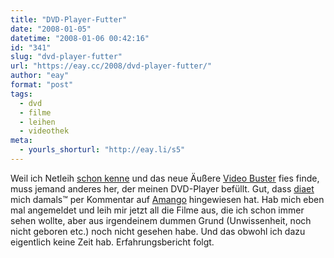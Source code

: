 ```yaml
---
title: "DVD-Player-Futter"
date: "2008-01-05"
datetime: "2008-01-06 00:42:16"
id: "341"
slug: "dvd-player-futter"
url: "https://eay.cc/2008/dvd-player-futter/"
author: "eay"
format: "post"
tags:
  - dvd
  - filme
  - leihen
  - videothek
meta:
  - yourls_shorturl: "http://eay.li/s5"
---
```


Weil ich Netleih [schon kenne](//eay.cc/2007/erfahrungsbericht-netleih/) und das neue Äußere [Video Buster](//eay.cc/2007/erfahrungsbericht-netleih/) fies finde, muss jemand anderes her, der meinen DVD-Player befüllt. Gut, dass [diaet](http://diaet.blogsome.com/) mich damals™ per Kommentar auf [Amango](http://www.amango.de/) hingewiesen hat. Hab mich eben mal angemeldet und leih mir jetzt all die Filme aus, die ich schon immer sehen wollte, aber aus irgendeinem dummen Grund (Unwissenheit, noch nicht geboren etc.) noch nicht gesehen habe. Und das obwohl ich dazu eigentlich keine Zeit hab. Erfahrungsbericht folgt.
